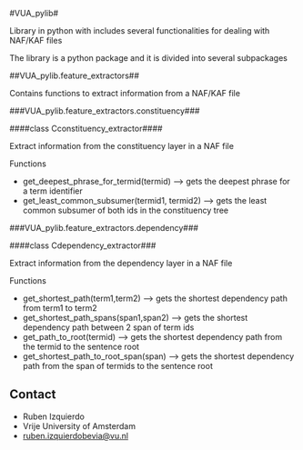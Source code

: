 #VUA_pylib#

Library in python with includes several functionalities for dealing with NAF/KAF files

The library is a python package and it is divided into several subpackages

##VUA_pylib.feature_extractors##

Contains functions to extract information from a NAF/KAF file

###VUA_pylib.feature_extractors.constituency###


####class Cconstituency_extractor####

Extract information from the constituency layer in a NAF file

Functions
+ get_deepest_phrase_for_termid(termid) --> gets the deepest phrase for a term identifier
+ get_least_common_subsumer(termid1, termid2) --> gets the least common subsumer of both ids in the constituency tree


###VUA_pylib.feature_extractors.dependency###

####class Cdependency_extractor###

Extract information from the dependency layer in a NAF file

Functions
+ get_shortest_path(term1,term2) --> gets the shortest dependency path from term1 to term2
+ get_shortest_path_spans(span1,span2) --> gets the shortest dependency path between 2 span of term ids
+ get_path_to_root(termid) --> gets the shortest dependency path from the termid to the sentence root
+ get_shortest_path_to_root_span(span) --> gets the shortest dependency path from the span of termids to the sentence root




Contact
------
* Ruben Izquierdo
* Vrije University of Amsterdam
* ruben.izquierdobevia@vu.nl


